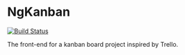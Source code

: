 # NgKanban

[![Build Status](https://travis-ci.com/danielcornock/ng-kanban.svg?branch=master)](https://travis-ci.com/danielcornock/ng-kanban)

The front-end for a kanban board project inspired by Trello.
